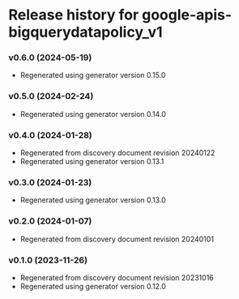 # Release history for google-apis-bigquerydatapolicy_v1

### v0.6.0 (2024-05-19)

* Regenerated using generator version 0.15.0

### v0.5.0 (2024-02-24)

* Regenerated using generator version 0.14.0

### v0.4.0 (2024-01-28)

* Regenerated from discovery document revision 20240122
* Regenerated using generator version 0.13.1

### v0.3.0 (2024-01-23)

* Regenerated using generator version 0.13.0

### v0.2.0 (2024-01-07)

* Regenerated from discovery document revision 20240101

### v0.1.0 (2023-11-26)

* Regenerated from discovery document revision 20231016
* Regenerated using generator version 0.12.0

